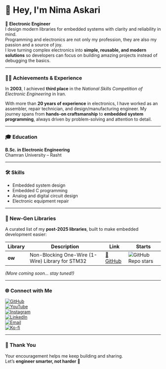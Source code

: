 # 👋 Hey, I'm Nima Askari  

🚀 **Electronic Engineer**  
I design modern libraries for embedded systems with clarity and reliability in mind.  
Programming and electronics are not only my profession, they are also my passion and a source of joy.  
I love turning complex electronics into **simple, reusable, and modern solutions** so developers can focus on building amazing projects instead of debugging the basics.  

---

### 👨‍💻 Achievements & Experience  

In **2003**, I achieved **third place** in the *National Skills Competition of Electronic Engineering* in Iran.  

With more than **20 years of experience** in electronics, I have worked as an assembler, repair technician, and design/manufacturing engineer. My journey spans from **hands-on craftsmanship** to **embedded system programming**, always driven by problem-solving and attention to detail.  

---

### 🎓 Education  
**B.Sc. in Electronic Engineering**  
Chamran University – Rasht  

---

### 🛠 Skills  

- Embedded system design  
- Embedded C programming  
- Analog and digital circuit design  
- Electronic equipment repair  

---

### 🧩 New-Gen Libraries  

A curated list of my **post-2025 libraries**, built to make embedded development easier:  

| Library | Description | Link | Starts |
|---------|-------------|------|--------|
| **ow** | Non-Blocking One-Wire (1-Wire) Library for STM32 | [🔗 GitHub](https://github.com/nimaltd/ow) | ![GitHub Repo stars](https://img.shields.io/github/stars/NimaLTD/ow?style=social) |

*(More coming soon... stay tuned!)*  

---

### 🌐 Connect with Me  

[![GitHub](https://img.shields.io/badge/GitHub-Follow-black?style=for-the-badge&logo=github)](https://www.github.com/NimaLTD)  
[![YouTube](https://img.shields.io/badge/YouTube-Subscribe-red?style=for-the-badge&logo=youtube)](https://www.youtube.com/@NimaLTD)  
[![Instagram](https://img.shields.io/badge/Instagram-Follow-purple?style=for-the-badge&logo=instagram)](https://www.instagram.com/github.NimaLTD)  
[![LinkedIn](https://img.shields.io/badge/LinkedIn-Connect-blue?style=for-the-badge&logo=linkedin)](https://linkedin.com/in/nimaltd)  
[![Email](https://img.shields.io/badge/Email-Contact-red?style=for-the-badge&logo=gmail)](mailto:nima.askari@gmail.com)  
[![Ko-fi](https://img.shields.io/badge/Ko--fi-Support-orange?style=for-the-badge&logo=ko-fi)](https://ko-fi.com/nimaltd)  

---

### 💬 Thank You  

Your encouragement helps me keep building and sharing.  
Let’s **engineer smarter, not harder** 🌟
